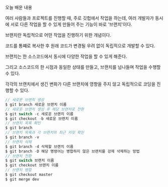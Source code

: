오늘 배운 내용

여러 사람들과 프로젝트를 진행할 때, 주로 깃헙에서 작업을 하는데, 여러 개발자가 동시에 서로 다른 작업을 할 수 있게 만들어 주는 기능이 바로 '브랜치'이다.

브랜치란 독립적으로 어떤 작업을 진행하기 위한 개념이다.

코드를 통쨰로 복사한 후 원래 코드가 변경될 우려 없이 독립적으로 개발할 수 있다.

브랜치는 한 소스코드에서 동시에 다양한 작업을 할 수 있게 해준다.

그리고 소스코드의 한 시점과 동일한 상태를 만들고, 브랜치를 넘나들며 작업을 수행할 수 있다.

각각의 브랜치에서 생긴 변화가 다른 브랜치에 영향을 주지 않고 독립적으로 코딩을 진행할 수 있다.

```js
// 새로운 브랜치 생성
$ git branch 새로운 브랜치 이름
// 새로운 브랜치 생성 후 해당 브랜치로 전환
$ git switch -c 새로운 브랜치 이름
$ git checkout -b 새로운 브랜치 이름
// 브랜치 목록 확인
$ git branch
// 브랜치 목록과 각 브랜치의 최근 커밋 확인
$ git branch -v
// 브랜치 삭제
$ git branch -d 삭제할 브랜치 이름
$ git branch -D 해당 명령어는 병합하지 않은 브랜치를 강제 삭제하는 방법
// 브랜치 전환
$ git switch 브랜치 이름
$ git checkout 브랜치 이름
// 브랜치 병합
$ git checkout master
$ git merge dev
```







